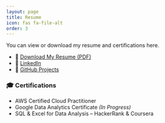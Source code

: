 ```yaml
---
layout: page
title: Resume
icon: fas fa-file-alt
order: 3
---
```


You can view or download my resume and certifications here.

- 📄 [Download My Resume (PDF)](https://remyinthecloud.com/assets/resume.pdf)
- 🔗 [LinkedIn](https://www.linkedin.com/in/remy-paul)
- 💼 [GitHub Projects](https://github.com/remyinthecloud)

### 🎓 Certifications
- AWS Certified Cloud Practitioner
- Google Data Analytics Certificate *(In Progress)*
- SQL & Excel for Data Analysis – HackerRank & Coursera